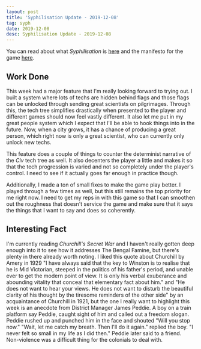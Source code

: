 ```yaml
---
layout: post
title: 'Syphilisation Update - 2019-12-08'
tag: syph
date: 2019-12-08
desc: Syphilisation Update - 2019-12-08
---
```



You can read about what *Syphilisation* is [here](/blog/syph/announce) and the manifesto for the game [here](/blog/syph/manifesto).

## Work Done

This week had a major feature that I'm really looking forward to trying out. I built a system where lots of techs are hidden behind flags and those flags can be unlocked through sending great scientists on pilgrimages. Through this, the tech tree simplifies drastically when presented to the player and different games should now feel vastly different. It also let me put in my great people system which I expect that I'll be able to hook things into in the future. Now, when a city grows, it has a chance of producing a great person, which right now is only a great scientist, who can currently only unlock new techs.


This feature does a couple of things to counter the determinist narrative of the *Civ* tech tree as well. It also decenters the player a little and makes it so that the tech progression is varied and not so completely under the player's control. I need to see if it actually goes far enough in practice though.


Additionally, I made a ton of small fixes to make the game play better. I played through a few times as well, but this still remains the top priority for me right now. I need to get my reps in with this game so that I can smoothen out the roughness that doesn't service the game and make sure that it says the things that I want to say and does so coherently.


## Interesting Fact

I'm currently reading *Churchill's Secret War* and I haven't really gotten deep enough into it to see how it addresses The Bengal Famine, but there's plenty in there already worth noting. I liked this quote about Churchill by Amery in 1929 "I have always said that the key to Winston is to realise that he is Mid Victorian, steeped in the politics of his father's period, and unable ever to get the modern point of view. It is only his verbal exuberance and abounding vitality that conceal that elementary fact about him." and "He does not want to hear your views. He does not want to disturb the beautiful clarity of his thought by the tiresome reminders of the other side" by an acquaintance of Churchill in 1921, but the one I really want to highlight this week is an anecdote from District Manager James Peddie. A boy on a train platform say Peddie, caught sight of him and called out a freedom slogan. Peddie rushed up and punched him in the face and shouted "Will you stop now." "Wait, let me catch my breath. Then I'll do it again." replied the boy. "I never felt so small in my life as I did then." Peddie later said to a friend. Non-violence was a difficult thing for the colonials to deal with.

